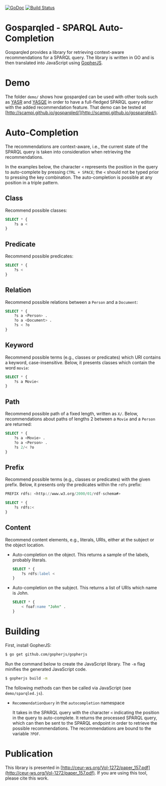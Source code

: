 [![GoDoc](https://godoc.org/github.com/scampi/gosparqled?status.svg)](https://godoc.org/github.com/scampi/gosparqled) [![Build Status](https://travis-ci.org/scampi/gosparqled.svg?branch=master)](https://travis-ci.org/scampi/gosparqled)

# Gosparqled - SPARQL Auto-Completion

Gosparqled provides a library for retrieving context-aware recommendations for a SPARQL query. The library is written in GO and is then translated into JavaScript using [GopherJS](https://github.com/gopherjs/gopherjs).

# Demo

The folder `demo/` shows how gosparqled can be used with other tools such as [YASR](https://github.com/YASGUI/YASR) and [YASQE](https://github.com/YASGUI/YASQE) in order to have a full-fledged SPARQL query editor with the added recommendation feature. That demo can be tested at [http://scampi.github.io/gosparqled/](http://scampi.github.io/gosparqled/).

# Auto-Completion

The recommendations are context-aware, i.e., the current state of the SPARQL query is taken into consideration when retrieving the recommendations.

In the examples below, the character `<` represents the position in the query to auto-complete by pressing `CTRL + SPACE`; the `<` should not be typed prior to pressing the key combination. The auto-completion is possible at any position in a triple pattern.

## Class

Recommend possible classes:

```sql
SELECT * {
    ?s a <
}
``` 

## Predicate

Recommend possible predicates:

```sql
SELECT * {
    ?s <
}
``` 

## Relation

Recommend possible relations between a `Person` and a `Document`:

```sql
SELECT * {
    ?s a <Person> .
    ?o a <Document> .
    ?s < ?o
}
``` 

## Keyword

Recommend possible terms (e.g., classes or predicates) which URI contains a keyword, case-insensitive. Below, it presents classes which contain the word `movie`:

```sql
SELECT * {
    ?s a Movie<
}
```

## Path

Recommend possible path of a fixed length, written as `X/`. Below, recommendations about paths of lengths 2 between a `Movie` and a `Person` are returned:

```sql
SELECT * {
    ?s a <Movie> .
    ?o a <Person> .
    ?s 2/< ?o
}
```
## Prefix

Recommend possible terms (e.g., classes or predicates) with the given prefix. Below, it presents only the predicates within the `rdfs` prefix:

```sql
PREFIX rdfs: <http://www.w3.org/2000/01/rdf-schema#>

SELECT * {
    ?s rdfs:<
}
```

## Content

Recommend content elements, e.g., literals, URIs, either at the subject or the object location.

- Auto-completion on the object. This returns a sample of the labels, probably literals.

    ```sql
    SELECT * {
        ?s rdfs:label <
    }
    ```

- Auto-completion on the subject. This returns a list of URIs which name is John.

    ```sql
    SELECT * {
        < foaf:name "John" .
    }
    ```

# Building

First, install GopherJS:

```sh
$ go get github.com/gopherjs/gopherjs
```

Run the command below to create the JavaScript library. The `-m` flag minifies the generated JavaScript code.

```sh
$ gopherjs build -m
```

The following methods can then be called via JavaScript (see `demo/sparqled.js`).

- `RecommendationQuery` in the `autocompletion` namespace

    It takes in the SPARQL query with the character `<` indicating the position in the query to auto-complete. It returns the processed SPARQL query, which can then be sent to the SPARQL endpoint in order to retrieve the possible recommendations. The recommendations are bound to the variable `?POF`.

# Publication

This library is presented in [http://ceur-ws.org/Vol-1272/paper_157.pdf](http://ceur-ws.org/Vol-1272/paper_157.pdf). If you are using this tool, please cite this work.
